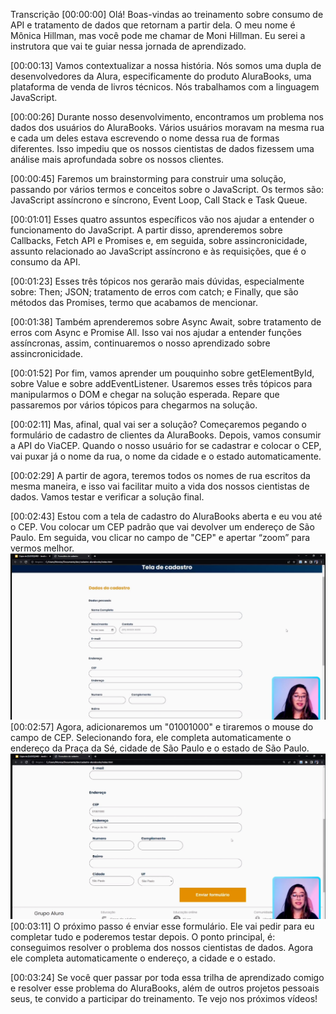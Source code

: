 Transcrição
[00:00:00] Olá! Boas-vindas ao treinamento sobre consumo de API e tratamento de dados que retornam a partir dela. O meu nome é Mônica Hillman, mas você pode me chamar de Moni Hillman. Eu serei a instrutora que vai te guiar nessa jornada de aprendizado.

[00:00:13] Vamos contextualizar a nossa história. Nós somos uma dupla de desenvolvedores da Alura, especificamente do produto AluraBooks, uma plataforma de venda de livros técnicos. Nós trabalhamos com a linguagem JavaScript.

[00:00:26] Durante nosso desenvolvimento, encontramos um problema nos dados dos usuários do AluraBooks. Vários usuários moravam na mesma rua e cada um deles estava escrevendo o nome dessa rua de formas diferentes. Isso impediu que os nossos cientistas de dados fizessem uma análise mais aprofundada sobre os nossos clientes.

[00:00:45] Faremos um brainstorming para construir uma solução, passando por vários termos e conceitos sobre o JavaScript. Os termos são: JavaScript assíncrono e síncrono, Event Loop, Call Stack e Task Queue.

[00:01:01] Esses quatro assuntos específicos vão nos ajudar a entender o funcionamento do JavaScript. A partir disso, aprenderemos sobre Callbacks, Fetch API e Promises e, em seguida, sobre assincronicidade, assunto relacionado ao JavaScript assíncrono e às requisições, que é o consumo da API.

[00:01:23] Esses três tópicos nos gerarão mais dúvidas, especialmente sobre: Then; JSON; tratamento de erros com catch; e Finally, que são métodos das Promises, termo que acabamos de mencionar.

[00:01:38] Também aprenderemos sobre Async Await, sobre tratamento de erros com Async e Promise All. Isso vai nos ajudar a entender funções assíncronas, assim, continuaremos o nosso aprendizado sobre assincronicidade.

[00:01:52] Por fim, vamos aprender um pouquinho sobre getElementById, sobre Value e sobre addEventListener. Usaremos esses três tópicos para manipularmos o DOM e chegar na solução esperada. Repare que passaremos por vários tópicos para chegarmos na solução.

[00:02:11] Mas, afinal, qual vai ser a solução? Começaremos pegando o formulário de cadastro de clientes da AluraBooks. Depois, vamos consumir a API do ViaCEP. Quando o nosso usuário for se cadastrar e colocar o CEP, vai puxar já o nome da rua, o nome da cidade e o estado automaticamente.

[00:02:29] A partir de agora, teremos todos os nomes de rua escritos da mesma maneira, e isso vai facilitar muito a vida dos nossos cientistas de dados. Vamos testar e verificar a solução final.

[00:02:43] Estou com a tela de cadastro do AluraBooks aberta e eu vou até o CEP. Vou colocar um CEP padrão que vai devolver um endereço de São Paulo. Em seguida, vou clicar no campo de "CEP" e apertar “zoom” para vermos melhor.
![Dados do Cadastro](/img/image-1.png)
[00:02:57] Agora, adicionaremos um "01001000" e tiraremos o mouse do campo de CEP. Selecionando fora, ele completa automaticamente o endereço da Praça da Sé, cidade de São Paulo e o estado de São Paulo.
![campos do Formulário](/img/image.png)
[00:03:11] O próximo passo é enviar esse formulário. Ele vai pedir para eu completar tudo e poderemos testar depois. O ponto principal, é: conseguimos resolver o problema dos nossos cientistas de dados. Agora ele completa automaticamente o endereço, a cidade e o estado.

[00:03:24] Se você quer passar por toda essa trilha de aprendizado comigo e resolver esse problema do AluraBooks, além de outros projetos pessoais seus, te convido a participar do treinamento. Te vejo nos próximos vídeos!

